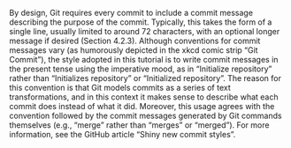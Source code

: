 By design, Git requires every commit to include a commit message describing the purpose of the commit. Typically, this takes the form of a single line, usually limited to around 72 characters, with an optional longer message if desired (Section 4.2.3). Although conventions for commit messages vary (as humorously depicted in the xkcd comic strip “Git Commit”), the style adopted in this tutorial is to write commit messages in the present tense using the imperative mood, as in “Initialize repository” rather than “Initializes repository” or “Initialized repository”. The reason for this convention is that Git models commits as a series of text transformations, and in this context it makes sense to describe what each commit does instead of what it did. Moreover, this usage agrees with the convention followed by the commit messages generated by Git commands themselves (e.g., “merge” rather than “merges” or “merged”). For more information, see the GitHub article “Shiny new commit styles”.
